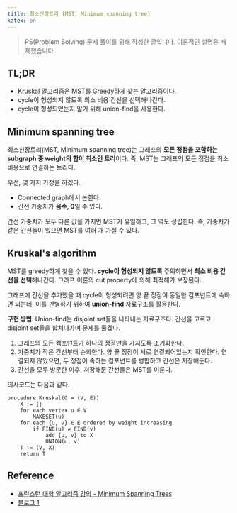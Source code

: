 ```yaml
---
title: 최소신장트리 (MST, Minimum spanning tree)
katex: on
---
```


> PS(Problem Solving) 문제 풀이를 위해 작성한 글입니다. 이론적인 설명은
> 배제했습니다.

## TL;DR

- Kruskal 알고리즘은 MST를 Greedy하게 찾는 알고리즘이다.
- cycle이 형성되지 않도록 최소 비용 간선을 선택해나간다.
- cycle이 형성되었는지 알기 위해 union-find을 사용한다.

## Minimum spanning tree

최소신장트리(MST, Minimum spanning tree)는 그래프의 **모든 정점을 포함하는
subgraph 중 weight의 합이 최소인 트리**이다. 즉, MST는 그래프의 모든 정점을
최소비용으로 연결하는 트리다.

우선, 몇 가지 가정을 하겠다.

- Connected graph에서 논한다.
- 간선 가중치가 **음수, 0**일 수 있다.

간선 가중치가 모두 다른 값을 가지면 MST가 유일하고, 그 역도 성립한다. 즉,
가중치가 같은 간선들이 있으면 MST를 여러 개 가질 수 있다. 

## Kruskal's algorithm
 
MST를 greedy하게 찾을 수 있다. **cycle이 형성되지 않도록** 주의하면서 **최소
비용 간선을 선택**해나간다. 그래프 이론의 cut property에 의해 최적해가 보장된다.

그래프에 간선을 추가했을 때 cycle이 형성되려면 양 끝 정점이 동일한 컴포넌트에
속하면 되는데, 이를 판별하기 위하여 **[union-find](/posts/2024-09-12-union-find)** 자료구조를 활용한다.

**구현 방법**. Union-find는 disjoint set들을 나타내는 자료구조다. 간선을 고르고
disjoint set들을 합쳐나가며 문제를 풀겠다.

1. 그래프의 모든 컴포넌트가 하나의 정점만을 가지도록 초기화한다.
2. 가중치가 작은 간선부터 순회한다. 양 끝 정점이 서로 연결되어있는지
확인한다. 연결되지 않았으면, 두 정점이 속하는 컴포넌트를 병합하고 간선은
저장해둔다.
3. 간선을 모두 방문한 이후, 저장해둔 간선들은 MST를 이룬다.


의사코드는 다음과 같다.

```
procedure Kruskal(G = (V, E))
    X := {}
    for each vertex u ∈ V
        MAKESET(u)
    for each {u, v} ∈ E ordered by weight increasing
        if FIND(u) ≠ FIND(v)
            add {u, v} to X
            UNION(u, v)
    T := (V, X)
    return T
```

## Reference

- [프린스턴 대학 알고리즘 강의 - Minimum Spanning Trees](https://algs4.cs.princeton.edu/43mst/)
- [블로그 1](https://rntlqvnf.github.io/lecture%20notes/algorithm-5th-week-1/)
